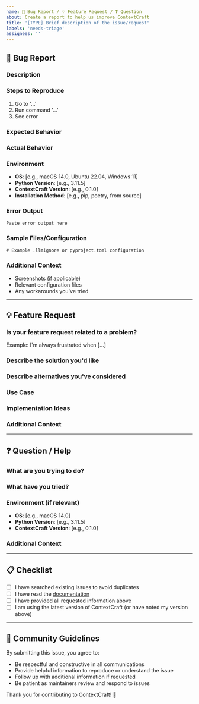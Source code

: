 ```yaml
---
name: 🐛 Bug Report / 💡 Feature Request / ❓ Question
about: Create a report to help us improve ContextCraft
title: '[TYPE] Brief description of the issue/request'
labels: 'needs-triage'
assignees: ''
---
```


<!--
Thank you for taking the time to report an issue or suggest a feature!
Your feedback helps make ContextCraft better for everyone.

Please choose the appropriate section below and delete the others.
If you're unsure, just fill out what you can - we're here to help!
-->

## 🐛 Bug Report

### Description
<!-- A clear and concise description of what the bug is -->

### Steps to Reproduce
<!-- Please provide detailed steps to reproduce the issue -->
1. Go to '...'
2. Run command '...'
3. See error

### Expected Behavior
<!-- A clear and concise description of what you expected to happen -->

### Actual Behavior
<!-- A clear and concise description of what actually happened -->

### Environment
<!-- Please complete the following information -->
- **OS**: [e.g., macOS 14.0, Ubuntu 22.04, Windows 11]
- **Python Version**: [e.g., 3.11.5]
- **ContextCraft Version**: [e.g., 0.1.0]
- **Installation Method**: [e.g., pip, poetry, from source]

### Error Output
<!-- If applicable, add the full error message and stack trace -->
```
Paste error output here
```

### Sample Files/Configuration
<!-- If applicable, provide sample files or configuration that reproduce the issue -->
```
# Example .llmignore or pyproject.toml configuration
```

### Additional Context
<!-- Add any other context about the problem here -->
- Screenshots (if applicable)
- Relevant configuration files
- Any workarounds you've tried

---

## 💡 Feature Request

### Is your feature request related to a problem?
<!-- A clear and concise description of what the problem is -->
Example: I'm always frustrated when [...]

### Describe the solution you'd like
<!-- A clear and concise description of what you want to happen -->

### Describe alternatives you've considered
<!-- A clear and concise description of any alternative solutions or features you've considered -->

### Use Case
<!-- Describe how this feature would be used and why it's valuable -->

### Implementation Ideas
<!-- If you have ideas about how this could be implemented, share them here -->

### Additional Context
<!-- Add any other context, mockups, or examples about the feature request here -->

---

## ❓ Question / Help

### What are you trying to do?
<!-- Describe what you're trying to accomplish -->

### What have you tried?
<!-- Let us know what you've already attempted -->

### Environment (if relevant)
- **OS**: [e.g., macOS 14.0]
- **Python Version**: [e.g., 3.11.5]
- **ContextCraft Version**: [e.g., 0.1.0]

### Additional Context
<!-- Any additional information that might be helpful -->

---

## 📋 Checklist

<!-- Please check all that apply -->
- [ ] I have searched existing issues to avoid duplicates
- [ ] I have read the [documentation](https://github.com/Shorzinator/ContextCraft#documentation)
- [ ] I have provided all requested information above
- [ ] I am using the latest version of ContextCraft (or have noted my version above)

---

## 🤝 Community Guidelines

By submitting this issue, you agree to:
- Be respectful and constructive in all communications
- Provide helpful information to reproduce or understand the issue
- Follow up with additional information if requested
- Be patient as maintainers review and respond to issues

Thank you for contributing to ContextCraft! 🚀

<!--
Need immediate help? Check out our:
- 📖 Documentation: https://github.com/Shorzinator/ContextCraft#documentation
- 💬 Discussions: https://github.com/Shorzinator/ContextCraft/discussions
- 🤝 Contributing Guide: https://github.com/Shorzinator/ContextCraft/blob/main/CONTRIBUTING.md
-->
